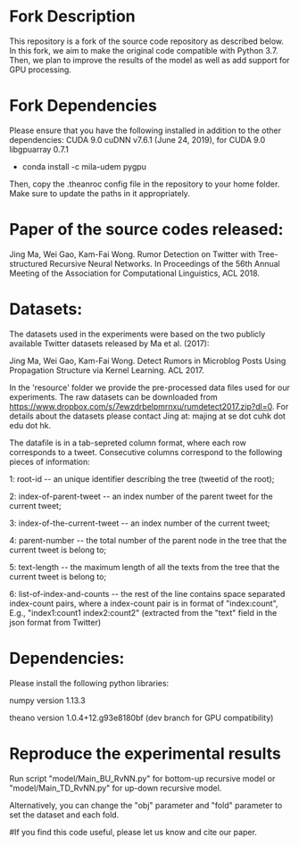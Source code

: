 # Fork Description

This repository is a fork of the source code repository as described below. In this fork, we aim to make the original code compatible with Python 3.7. Then, we plan to improve the results of the model as well as add support for GPU processing.

# Fork Dependencies
Please ensure that you have the following installed in addition to the other dependencies:
CUDA 9.0
cuDNN v7.6.1 (June 24, 2019), for CUDA 9.0
libgpuarray 0.7.1
- conda install -c mila-udem pygpu

Then, copy the .theanroc config file in the repository to your home folder. Make sure to update the paths in it appropriately.

# Paper of the source codes released:

Jing Ma, Wei Gao, Kam-Fai Wong. Rumor Detection on Twitter with Tree-structured Recursive Neural Networks. In Proceedings of the 56th Annual Meeting of the Association for Computational Linguistics, ACL 2018.

# Datasets:

The datasets used in the experiments were based on the two publicly available Twitter datasets released by Ma et al. (2017):

Jing Ma, Wei Gao, Kam-Fai Wong. Detect Rumors in Microblog Posts Using Propagation Structure via Kernel Learning. ACL 2017.

In the 'resource' folder we provide the pre-processed data files used for our experiments. The raw datasets can be downloaded from https://www.dropbox.com/s/7ewzdrbelpmrnxu/rumdetect2017.zip?dl=0. For details about the datasets please contact Jing at: majing at se dot cuhk dot edu dot hk.

The datafile is in a tab-sepreted column format, where each row corresponds to a tweet. Consecutive columns correspond to the following pieces of information:

1: root-id -- an unique identifier describing the tree (tweetid of the root);

2: index-of-parent-tweet -- an index number of the parent tweet for the current tweet;

3: index-of-the-current-tweet -- an index number of the current tweet;

4: parent-number -- the total number of the parent node in the tree that the current tweet is belong to;

5: text-length -- the maximum length of all the texts from the tree that the current tweet is belong to;

6: list-of-index-and-counts -- the rest of the line contains space separated index-count pairs, where a index-count pair is in format of "index:count", E.g., "index1:count1 index2:count2" (extracted from the "text" field in the json format from Twitter)


# Dependencies:
Please install the following python libraries:

numpy version 1.13.3

theano version 1.0.4+12.g93e8180bf (dev branch for GPU compatibility)

# Reproduce the experimental results
Run script "model/Main_BU_RvNN.py" for bottom-up recursive model or "model/Main_TD_RvNN.py" for up-down recursive model.

Alternatively, you can change the "obj" parameter and "fold" parameter to set the dataset and each fold.

#If you find this code useful, please let us know and cite our paper.

